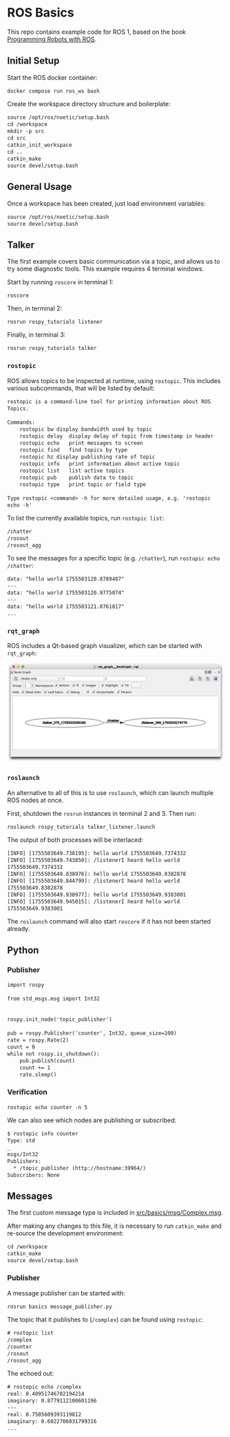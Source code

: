 # ROS Basics

This repo contains example code for ROS 1, based on the book [Programming Robots with ROS]().

## Initial Setup

Start the ROS docker container:

```
docker compose run ros_ws bash
```

Create the workspace directory structure and boilerplate:

```
source /opt/ros/noetic/setup.bash
cd /workspace
mkdir -p src
cd src
catkin_init_workspace
cd ..
catkin_make
source devel/setup.bash
```

## General Usage

Once a workspace has been created, just load environment variables:

```
source /opt/ros/noetic/setup.bash
source devel/setup.bash
```

## Talker

The first example covers basic communication via a topic, and allows us to try some diagnostic tools. This example requires 4 terminal windows.

Start by running `roscore` in terminal 1:

```
roscore
```

Then, in terminal 2:

```
rosrun rospy_tutorials listener
```

Finally, in terminal 3:
```
rosrun rospy_tutorials talker
```

### `rostopic`

ROS allows topics to be inspected at runtime, using `rostopic`. This includes various subcommands, that will be listed by default:

```
rostopic is a command-line tool for printing information about ROS Topics.

Commands:
	rostopic bw	display bandwidth used by topic
	rostopic delay	display delay of topic from timestamp in header
	rostopic echo	print messages to screen
	rostopic find	find topics by type
	rostopic hz	display publishing rate of topic
	rostopic info	print information about active topic
	rostopic list	list active topics
	rostopic pub	publish data to topic
	rostopic type	print topic or field type

Type rostopic <command> -h for more detailed usage, e.g. 'rostopic echo -h'
```

To list the currently available topics, run `rostopic list`:

```
/chatter
/rosout
/rosout_agg
```

To see the messages for a specific topic (e.g. `/chatter`), run `rostopic echo /chatter`:

```
data: "hello world 1755503120.8789487"
---
data: "hello world 1755503120.9775074"
---
data: "hello world 1755503121.0761817"
...
```

### `rqt_graph`

ROS includes a Qt-based graph visualizer, which can be started with `rqt_graph`:

![rqt_graph screenshot](doc/rqt_graph.png)

### `roslaunch`

An alternative to all of this is to use `roslaunch`, which can launch multiple ROS nodes at once.

First, shutdown the `rosrun` instances in terminal 2 and 3. Then run:

```
roslaunch rospy_tutorials talker_listener.launch
```

The output of both processes will be interlaced:

```
[INFO] [1755503649.738195]: hello world 1755503649.7374332
[INFO] [1755503649.743850]: /listenerI heard hello world 1755503649.7374332
[INFO] [1755503649.838976]: hello world 1755503649.8382878
[INFO] [1755503649.844799]: /listenerI heard hello world 1755503649.8382878
[INFO] [1755503649.938977]: hello world 1755503649.9383001
[INFO] [1755503649.945015]: /listenerI heard hello world 1755503649.9383001
```

The `roslaunch` command will also start `roscore` if it has not been started already.

## Python

### Publisher

```
import rospy

from std_msgs.msg import Int32


rospy.init_node('topic_publisher')

pub = rospy.Publisher('counter', Int32, queue_size=100)
rate = rospy.Rate(2)
count = 0
while not rospy.is_shutdown():
    pub.publish(count)
    count += 1
    rate.sleep()

```

### Verification

```
rostopic echo counter -n 5
```

We can also see which nodes are publishing or subscribed:

```
$ rostopic info counter
Type: std
_
msgs/Int32
Publishers:
  * /topic_publisher (http://hostname:39964/)
Subscribers: None
```

## Messages

The first custom message type is included in [src/basics/msg/Complex.msg](src/basics/msg/Complex.msg).

After making any changes to this file, it is necessary to run `catkin_make` and re-source the development environment:

```
cd /workspace
catkin_make
source devel/setup.bash
```

### Publisher

A message publisher can be started with:

```
rosrun basics message_publisher.py
```

The topic that it publishes to (`/complex`) can be found using `rostopic`:

```
# rostopic list
/complex
/counter
/rosout
/rosout_agg
```

The echoed out:

```
# rostopic echo /complex
real: 0.40951746702194214
imaginary: 0.8779112100601196
---
real: 0.7505609393119812
imaginary: 0.6022706031799316
...
```

